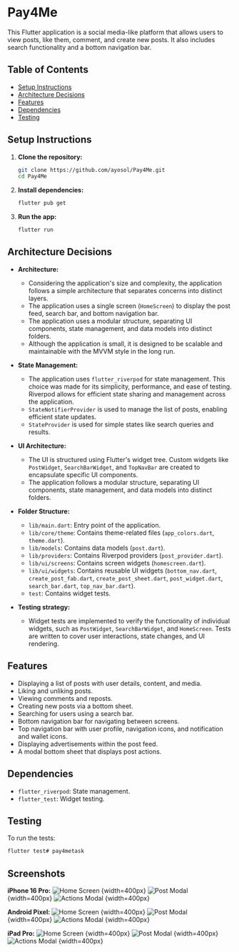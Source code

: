 # Pay4Me

This Flutter application is a social media-like platform that allows users to view posts, like them, comment, and create new posts. It also includes search functionality and a bottom navigation bar.

## Table of Contents

- [Setup Instructions](#setup-instructions)
- [Architecture Decisions](#architecture-decisions)
- [Features](#features)
- [Dependencies](#dependencies)
- [Testing](#testing)

## Setup Instructions

1.  **Clone the repository:**

    ```bash
    git clone https://github.com/ayosol/Pay4Me.git
    cd Pay4Me
    ```

2.  **Install dependencies:**

    ```bash
    flutter pub get
    ```

3.  **Run the app:**

    ```bash
    flutter run
    ```

## Architecture Decisions

* **Architecture:**
    * Considering the application's size and complexity, the application follows a simple architecture that separates concerns into distinct layers.
    * The application uses a single screen (`HomeScreen`) to display the post feed, search bar, and bottom navigation bar.
    * The application uses a modular structure, separating UI components, state management, and data models into distinct folders.
    * Although the application is small, it is designed to be scalable and maintainable with the MVVM style in the long run.
  
* **State Management:**
    * The application uses `flutter_riverpod` for state management. This choice was made for its simplicity, performance, and ease of testing. Riverpod allows for efficient state sharing and management across the application.
    * `StateNotifierProvider` is used to manage the list of posts, enabling efficient state updates. 
    * `StateProvider` is used for simple states like search queries and results.
* **UI Architecture:**
    * The UI is structured using Flutter's widget tree. Custom widgets like `PostWidget`, `SearchBarWidget`, and `TopNavBar` are created to encapsulate specific UI components.
    * The application follows a modular structure, separating UI components, state management, and data models into distinct folders.
* **Folder Structure:**
    * `lib/main.dart`: Entry point of the application.
    * `lib/core/theme`: Contains theme-related files (`app_colors.dart`, `theme.dart`).
    * `lib/models`: Contains data models (`post.dart`).
    * `lib/providers`: Contains Riverpod providers (`post_provider.dart`).
    * `lib/ui/screens`: Contains screen widgets (`homescreen.dart`).
    * `lib/ui/widgets`: Contains reusable UI widgets (`bottom_nav.dart`, `create_post_fab.dart`, `create_post_sheet.dart`, `post_widget.dart`, `search_bar.dart`, `top_nav_bar.dart`).
    * `test`: Contains widget tests.
* **Testing strategy:**
    * Widget tests are implemented to verify the functionality of individual widgets, such as `PostWidget`, `SearchBarWidget`, and `HomeScreen`. Tests are written to cover user interactions, state changes, and UI rendering.

## Features

* Displaying a list of posts with user details, content, and media.
* Liking and unliking posts.
* Viewing comments and reposts.
* Creating new posts via a bottom sheet.
* Searching for users using a search bar.
* Bottom navigation bar for navigating between screens.
* Top navigation bar with user profile, navigation icons, and notification and wallet icons.
* Displaying advertisements within the post feed.
* A modal bottom sheet that displays post actions.

## Dependencies

* `flutter_riverpod`: State management.
* `flutter_test`: Widget testing.

## Testing

To run the tests:

```bash
flutter test# pay4metask
```

## Screenshots

**iPhone 16 Pro:**
![Home Screen](assets/screenshots/iPhone_home.png) {width=400px}
![Post Modal](assets/screenshots/iPhone_post.png) {width=400px}
![Actions Modal](assets/screenshots/iPhone_actions.png) {width=400px}

**Android Pixel:**
![Home Screen](assets/screenshots/android_home.png) {width=400px}
![Post Modal](assets/screenshots/android_post.png) {width=400px}
![Actions Modal](assets/screenshots/android_actions.png) {width=400px}

**iPad Pro:**
![Home Screen](assets/screenshots/ipad_home.png) {width=400px}
![Post Modal](assets/screenshots/ipad_post.png) {width=400px}
![Actions Modal](assets/screenshots/ipad_actions.png) {width=400px}
```






